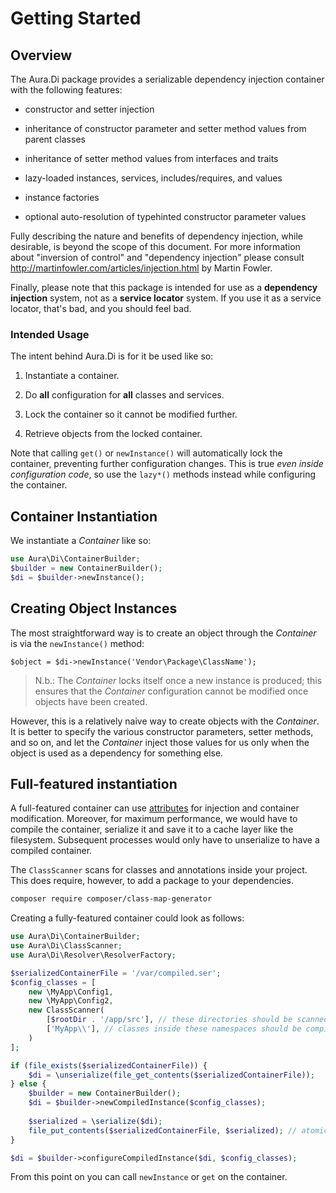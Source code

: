 # Getting Started

## Overview

The Aura.Di package provides a serializable dependency injection container
with the following features:

- constructor and setter injection

- inheritance of constructor parameter and setter method values from parent classes

- inheritance of setter method values from interfaces and traits

- lazy-loaded instances, services, includes/requires, and values

- instance factories

- optional auto-resolution of typehinted constructor parameter values

Fully describing the nature and benefits of dependency injection, while
desirable, is beyond the scope of this document. For more information about
"inversion of control" and "dependency injection" please consult
<http://martinfowler.com/articles/injection.html> by Martin Fowler.

Finally, please note that this package is intended for use as a **dependency injection** system, not as a **service locator** system. If you use it as a service locator, that's bad, and you should feel bad.

### Intended Usage

The intent behind Aura.Di is for it be used like so:

1. Instantiate a container.

2. Do **all** configuration for **all** classes and services.

3. Lock the container so it cannot be modified further.

4. Retrieve objects from the locked container.

Note that calling `get()` or `newInstance()` will automatically lock the container, preventing further configuration changes. This is true *even inside configuration code*, so use the `lazy*()` methods instead while configuring the container.


## Container Instantiation

We instantiate a _Container_ like so:

```php
use Aura\Di\ContainerBuilder;
$builder = new ContainerBuilder();
$di = $builder->newInstance();
```

## Creating Object Instances

The most straightforward way is to create an object through the _Container_ is via the `newInstance()` method:

```
$object = $di->newInstance('Vendor\Package\ClassName');
```

> N.b.: The _Container_ locks itself once a new instance is produced; this ensures that the _Container_ configuration cannot be modified once objects have been created.

However, this is a relatively naive way to create objects with the _Container_. It is better to specify the various constructor parameters, setter methods, and so on, and let the _Container_ inject those values for us only when the object is used as a dependency for something else.

## Full-featured instantiation

A full-featured container can use [attributes](attributes.md) for injection and container modification. Moreover, for
maximum performance, we would have to compile the container, serialize it and save it to a cache layer like the filesystem.
Subsequent processes would only have to unserialize to have a compiled container. 

The `ClassScanner` scans for classes and annotations inside your project. This does require, 
however, to add a package to your dependencies.

```sh
composer require composer/class-map-generator
``` 

Creating a fully-featured container could look as follows:

```php
use Aura\Di\ContainerBuilder;
use Aura\Di\ClassScanner;
use Aura\Di\Resolver\ResolverFactory;

$serializedContainerFile = '/var/compiled.ser';
$config_classes = [
    new \MyApp\Config1,
    new \MyApp\Config2,
    new ClassScanner(
        [$rootDir . '/app/src'], // these directories should be scanned for classes and annotations
        ['MyApp\\'], // classes inside these namespaces should be compiled
    )
];

if (file_exists($serializedContainerFile)) {
    $di = \unserialize(file_get_contents($serializedContainerFile));
} else {
    $builder = new ContainerBuilder();
    $di = $builder->newCompiledInstance($config_classes);
    
    $serialized = \serialize($di);
    file_put_contents($serializedContainerFile, $serialized); // atomic for concurrency
}

$di = $builder->configureCompiledInstance($di, $config_classes);
```

From this point on you can call `newInstance` or `get` on the container.